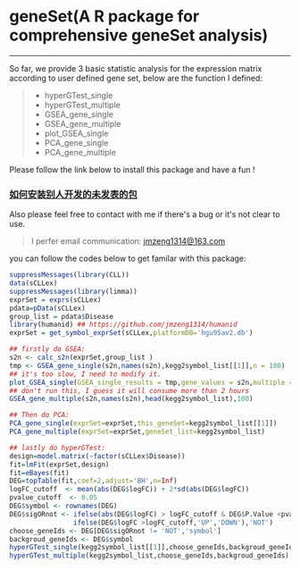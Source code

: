 # geneSet(A R package for comprehensive geneSet analysis)
------
So far, we provide 3 basic statistic analysis for the expression matrix according to user defined gene set, below are the function I defined:
> * hyperGTest_single
> * hyperGTest_multiple
> * GSEA_gene_single
> * GSEA_gene_multiple
> * plot_GSEA_single
> * PCA_gene_single
> * PCA_gene_multiple 


Please follow the link below to install this package and have a fun !

### [如何安装别人开发的未发表的包](http://www.bio-info-trainee.com/2092.html)

Also please feel free to contact with me if there's a bug or it's not clear to use.
>  I perfer email communication: jmzeng1314@163.com 

you can follow the codes below to get familar with this package:
```R
suppressMessages(library(CLL))
data(sCLLex)
suppressMessages(library(limma))
exprSet = exprs(sCLLex)
pdata=pData(sCLLex)
group_list = pdata$Disease
library(humanid) ## https://github.com/jmzeng1314/humanid
exprSet = get_symbol_exprSet(sCLLex,platformDB='hgu95av2.db')

## firstly do GSEA:
s2n <- calc_s2n(exprSet,group_list ) 
tmp <- GSEA_gene_single(s2n,names(s2n),kegg2symbol_list[[1]],n = 100)
## it's too slow, I need to modify it.
plot_GSEA_single(GSEA_single_results = tmp,gene_values = s2n,multiple = F)
## don't run this, I guess it will consume more than 2 hours
GSEA_gene_multiple(s2n,names(s2n),head(kegg2symbol_list),100)

## Then do PCA:
PCA_gene_single(exprSet=exprSet,this_geneSet=kegg2symbol_list[[1]])
PCA_gene_multiple(exprSet=exprSet,geneSet_list=kegg2symbol_list)

## lastly do hyperGTest:
design=model.matrix(~factor(sCLLex$Disease))
fit=lmFit(exprSet,design)
fit=eBayes(fit)
DEG=topTable(fit,coef=2,adjust='BH',n=Inf)
logFC_cutoff  <- mean(abs(DEG$logFC)) + 2*sd(abs(DEG$logFC))
pvalue_cutoff  <- 0.05
DEG$symbol <- rownames(DEG)
DEG$sigORnot <- ifelse(abs(DEG$logFC) > logFC_cutoff & DEG$P.Value <pvalue_cutoff ,
                ifelse(DEG$logFC >logFC_cutoff,'UP','DOWN'),'NOT')
choose_geneIds <- DEG[DEG$sigORnot != 'NOT','symbol']
backgroud_geneIds <- DEG$symbol
hyperGTest_single(kegg2symbol_list[[1]],choose_geneIds,backgroud_geneIds)
hyperGTest_multiple(kegg2symbol_list,choose_geneIds,backgroud_geneIds)

 
```



